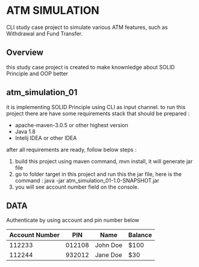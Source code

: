 # ATM SIMULATION
CLI study case project to simulate various ATM features, such as Withdrawal and Fund Transfer. 

## Overview
this study case project is created to make knownledge about SOLID Principle and OOP better

## atm_simulation_01
it is implementing SOLID Principle using CLI as input channel.
to run this project there are have some requirements stack that should be prepared :
- apache-maven-3.0.5 or other highest version
- Java 1.8
- Intelij IDEA or other IDEA

after all requirements are ready, follow below steps :
1. build this project using maven command, mvn install, it will generate jar file
2. go to folder target in this project and run this the jar file, here is the command :
   java -jar atm_simulation_01-1.0-SNAPSHOT.jar
3. you will see account number field on the console.
## DATA
Authenticate by using account and pin number below

| Account Number | PIN    | Name        | Balance |
| -------------- | ------ | ----------- | ------- |
| 112233         | 012108 | John Doe    | $100    |
| 112244         | 932012 | Jane Doe    | $30     |
